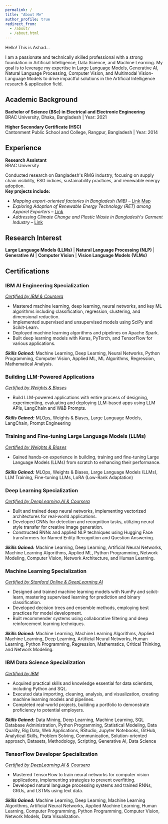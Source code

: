 ```yaml
---
permalink: /
title: "About Me"
author_profile: true
redirect_from: 
  - /about/
  - /about.html
---
```



Hello! This is Ashad...

I am a passionate and technically skilled professional with a strong foundation in Artificial Intelligence, Data Science, and Machine Learning. My goal is to leverage my expertise in Large Language Models, Generative AI, Natural Language Processing, Computer Vision, and Multimodal Vision-Language Models to drive impactful solutions in the Artificial Intelligence research & application field.

## **Academic Background**

**Bachelor of Science (BSc) in Electrical and Electronic Engineering**  
BRAC University, Dhaka, Bangladesh | Year: 2021   

**Higher Secondary Certificate (HSC)**  
Cantonment Public School and College, Rangpur, Bangladesh | Year: 2014   

## **Experience**

**Research Assistant**  
BRAC University  

Conducted research on Bangladesh's RMG industry, focusing on supply chain visibility, ESG indices, sustainability practices, and renewable energy adoption.  
**Key projects include:**
- _Mapping export-oriented factories in Bangladesh (MiB)_ – [Link](https://ced.bracu.ac.bd/mib-2/) [Map](https://mappedinbangladesh.org/)
- _Exploring Adoption of Renewable Energy Technology (RET) among Apparel Exporters_ – [Link](https://ced.bracu.ac.bd/ret/)
- _Addressing Climate Change and Plastic Waste in Bangladesh's Garment Industry_ – [Link](https://ced.bracu.ac.bd/accpw/)

## **Research Interest**
**Large Language Models (LLMs)** | **Natural Language Processing (NLP)** | **Generative AI** | **Computer Vision** | **Vision Language Models (VLMs)** 

## **Certifications**

### **IBM AI Engineering Specialization**  
*[Certified by IBM & Coursera](https://coursera.org/share/9a5b062434cea27c048ca901536426b9)*  
- Mastered machine learning, deep learning, neural networks, and key ML algorithms including classification, regression, clustering, and dimensional reduction.
- Implemented supervised and unsupervised models using SciPy and Scikit-Learn.
- Deployed machine learning algorithms and pipelines on Apache Spark.
- Built deep learning models with Keras, PyTorch, and TensorFlow for various applications.

_**Skills Gained:**_
Machine Learning, Deep Learning, Neural Networks, Python Programming, Computer Vision, Applied ML, ML Algorithms, Regression, Mathematical Analysis.

### Building LLM-Powered Applications
*[Certified by Weights & Biases](https://www.credential.net/b847895f-127b-4b90-8358-ab1e6ded3384#gs.gdcbxe)*
- Build LLM-powered applications with entire process of designing, experimenting, evaluating and deploying LLM-based apps using LLM APIs, LangChain and W&B Prompts.

_**Skills Gained:**_
MLOps, Weights & Biases, Large Language Models, LangChain, Prompt Engineering

### **Training and Fine-tuning Large Language Models (LLMs)**
*[Certified by Weights & Biases](https://www.credential.net/bb05fbdd-0f39-4fba-80f0-89567c2a8b56#gs.gdeoqn)*
- Gained hands-on experience in building, training and fine-tuning Large Language Models (LLMs) from scratch to enhancing their performance.

_**Skills Gained:**_
MLOps, Weights & Biases, Large Language Models (LLMs), LLM Training, Fine-tuning LLMs, LoRA (Low-Rank Adaptation)

### **Deep Learning Specialization**  
*[Certified by DeepLearning.AI & Coursera](https://www.coursera.org/account/accomplishments/specialization/JJ8ETJR5US5B)*  
- Built and trained deep neural networks, implementing vectorized architectures for real-world applications.
- Developed CNNs for detection and recognition tasks, utilizing neural style transfer for creative image generation.
- Constructed RNNs and applied NLP techniques using Hugging Face transformers for Named Entity Recognition and Question Answering.

_**Skills Gained:**_
Machine Learning, Deep Learning, Artificial Neural Networks, Machine Learning Algorithms, Applied ML, Python Programming, Network Modeling, Computer Vision, Network Architecture, and Human Learning.


### **Machine Learning Specialization**  
*[Certified by Stanford Online & DeepLearning.AI](https://www.coursera.org/account/accomplishments/specialization/2FKXQMMX6YBN)*  
- Designed and trained machine learning models with NumPy and scikit-learn, mastering supervised learning for prediction and binary classification.
- Developed decision trees and ensemble methods, employing best practices for model development.
- Built recommender systems using collaborative filtering and deep reinforcement learning techniques.

_**Skills Gained:**_
Machine Learning, Machine Learning Algorithms, Applied Machine Learning, Deep Learning, Artificial Neural Networks, Human Learning, Python Programming, Regression, Mathematics, Critical Thinking, and Network Modeling.


### **IBM Data Science Specialization**  
*[Certified by IBM](https://www.coursera.org/account/accomplishments/specialization/4BUSHZZT4J94)*  
- Acquired practical skills and knowledge essential for data scientists, including Python and SQL.
- Executed data importing, cleaning, analysis, and visualization, creating machine learning models and pipelines.
- Completed real-world projects, building a portfolio to demonstrate proficiency to potential employers.

_**Skills Gained:**_
Data Mining, Deep Learning, Machine Learning, SQL Database Administration, Python Programming, Statistical Modeling, Data Quality, Big Data, Web Applications, RStudio, Jupyter Notebooks, GitHub, Analytical Skills, Problem Solving, Communication, Solution-oriented approach, Datasets, Methodology, Scripting, Generative AI, Data Science


### **TensorFlow Developer Specialization**  
*[Certified by DeepLearning.AI & Coursera](https://www.coursera.org/account/accomplishments/specialization/Z38CC8ZRVUBH)*  
- Mastered TensorFlow to train neural networks for computer vision applications, implementing strategies to prevent overfitting.
- Developed natural language processing systems and trained RNNs, GRUs, and LSTMs using text data.

_**Skills Gained:**_
Machine Learning, Deep Learning, Machine Learning Algorithms, Artificial Neural Networks, Applied Machine Learning, Human Learning, Computer Programming, Python Programming, Computer Vision, Network Models, Data Visualization.



